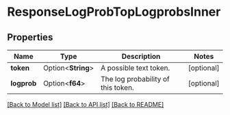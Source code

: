 # ResponseLogProbTopLogprobsInner

## Properties

Name | Type | Description | Notes
------------ | ------------- | ------------- | -------------
**token** | Option<**String**> | A possible text token. | [optional]
**logprob** | Option<**f64**> | The log probability of this token. | [optional]

[[Back to Model list]](../README.md#documentation-for-models) [[Back to API list]](../README.md#documentation-for-api-endpoints) [[Back to README]](../README.md)


